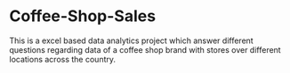 # Coffee-Shop-Sales
This is a excel based data analytics project which answer different questions regarding data of a coffee shop brand with stores over different locations across the country.
